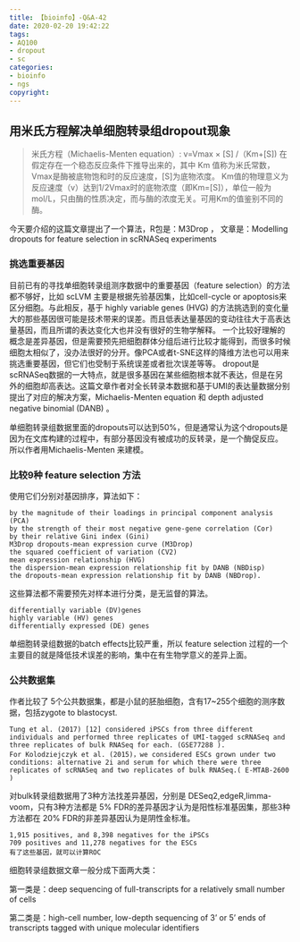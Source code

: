 ```yaml
---
title: 【bioinfo】-Q&A-42
date: 2020-02-20 19:42:22
tags:
- AQ100
- dropout
- sc
categories:
- bioinfo
- ngs
copyright:
---
```

## 用米氏方程解决单细胞转录组dropout现象

>米氏方程（Michaelis-Menten equation）: v=Vmax × [S] /（Km+[S])
在假定存在一个稳态反应条件下推导出来的，其中 Km 值称为米氏常数，Vmax是酶被底物饱和时的反应速度，[S]为底物浓度。
Km值的物理意义为反应速度（v）达到1/2Vmax时的底物浓度（即Km=[S]），单位一般为mol/L，只由酶的性质决定，而与酶的浓度无关。可用Km的值鉴别不同的酶。

今天要介绍的这篇文章提出了一个算法，R包是：M3Drop ， 文章是：Modelling dropouts for feature selection in scRNASeq experiments

### 挑选重要基因
目前已有的寻找单细胞转录组测序数据中的重要基因（feature selection）的方法都不够好，比如 scLVM 主要是根据先验基因集，比如cell-cycle or apoptosis来区分细胞。与此相反，基于 highly variable genes (HVG) 的方法挑选到的变化量大的那些基因很可能是技术带来的误差。而且低表达量基因的变动往往大于高表达量基因，而且所谓的表达变化大也并没有很好的生物学解释。 一个比较好理解的概念是差异基因，但是需要预先把细胞群体分组后进行比较才能得到，而很多时候细胞太相似了，没办法很好的分开。像PCA或者t-SNE这样的降维方法也可以用来挑选重要基因，但它们也受制于系统误差或者批次误差等等。 dropout是scRNASeq数据的一大特点，就是很多基因在某些细胞根本就不表达，但是在另外的细胞却高表达。这篇文章作者对全长转录本数据和基于UMI的表达量数据分别提出了对应的解决方案，Michaelis-Menten equation 和 depth adjusted negative binomial (DANB) 。

单细胞转录组数据里面的dropouts可以达到50%，但是通常认为这个dropouts是因为在文库构建的过程中，有部分基因没有被成功的反转录，是一个酶促反应。 所以作者用Michaelis-Menten 来建模。

### 比较9种 feature selection 方法
使用它们分别对基因排序，算法如下：
```
by the magnitude of their loadings in principal component analysis (PCA)
by the strength of their most negative gene-gene correlation (Cor)
by their relative Gini index (Gini)
M3Drop dropouts-mean expression curve (M3Drop)
the squared coefficient of variation (CV2)
mean expression relationship (HVG)
the dispersion-mean expression relationship fit by DANB (NBDisp)
the dropouts-mean expression relationship fit by DANB (NBDrop).
```
这些算法都不需要预先对样本进行分类，是无监督的算法。
```
differentially variable (DV)genes
highly variable (HV) genes
differentially expressed (DE) genes
```
单细胞转录组数据的batch effects比较严重，所以 feature selection 过程的一个主要目的就是降低技术误差的影响，集中在有生物学意义的差异上面。

### 公共数据集
作者比较了 5个公共数据集，都是小鼠的胚胎细胞，含有17~255个细胞的测序数据，包括zygote to blastocyst.
```
Tung et al. (2017) [12] considered iPSCs from three different individuals and performed three replicates of UMI-tagged scRNASeq and three replicates of bulk RNASeq for each. (GSE77288 ).
For Kolodziejczyk et al. (2015)，we considered ESCs grown under two conditions: alternative 2i and serum for which there were three replicates of scRNASeq and two replicates of bulk RNASeq.( E-MTAB-2600 )
```
对bulk转录组数据用了3种方法找差异基因，分别是 DESeq2,edgeR,limma-voom，只有3种方法都是 5% FDR的差异基因才认为是阳性标准基因集，那些3种方法都在 20% FDR的非差异基因认为是阴性金标准。
```
1,915 positives, and 8,398 negatives for the iPSCs
709 positives and 11,278 negatives for the ESCs
有了这些基因，就可以计算ROC
```
细胞转录组数据文章一般分成下面两大类：

第一类是：deep sequencing of full-transcripts for a relatively small number of cells

第二类是：high-cell number, low-depth sequencing of 3’ or 5’ ends of transcripts tagged with unique molecular identifiers
